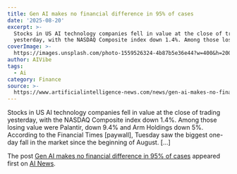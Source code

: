 ```yaml
---
title: Gen AI makes no financial difference in 95% of cases
date: '2025-08-20'
excerpt: >-
  Stocks in US AI technology companies fell in value at the close of trading
  yesterday, with the NASDAQ Composite index down 1.4%. Among those losing va...
coverImage: >-
  https://images.unsplash.com/photo-1559526324-4b87b5e36e44?w=400&h=200&fit=crop&auto=format
author: AIVibe
tags:
  - Ai
category: Finance
source: >-
  https://www.artificialintelligence-news.com/news/gen-ai-makes-no-financial-difference-in-95-of-cases/
---
```

<p>Stocks in US AI technology companies fell in value at the close of trading yesterday, with the NASDAQ Composite index down 1.4%. Among those losing value were Palantir, down 9.4% and Arm Holdings down 5%. According to the Financial Times [paywall], Tuesday saw the biggest one-day fall in the market since the beginning of August. [&#8230;]</p>
<p>The post <a href="https://www.artificialintelligence-news.com/news/gen-ai-makes-no-financial-difference-in-95-of-cases/">Gen AI makes no financial difference in 95% of cases</a> appeared first on <a href="https://www.artificialintelligence-news.com">AI News</a>.</p>
